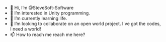 - 👋 Hi, I’m @SteveSoft-Software
- 👀 I’m interested in Unity programming.
- 🌱 I’m currently learning life.
- 💞️ I’m looking to collaborate on an open world project.  I've got the codes, I need a world!
- 📫 How to reach me reach me here?

<!---
SteveSoft-Software/SteveSoft-Software is a ✨ special ✨ repository because its `README.md` (this file) appears on your GitHub profile.
You can click the Preview link to take a look at your changes.
--->
